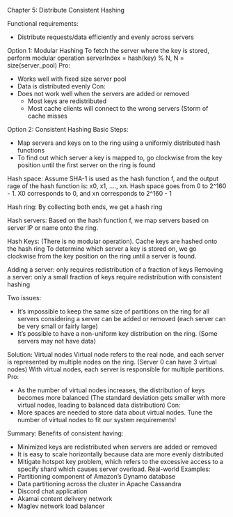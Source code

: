 Chapter 5: Distribute Consistent Hashing

Functional requirements:
- Distribute requests/data efficiently and evenly across servers

Option 1: Modular Hashing
To fetch the server where the key is stored, perform modular operation
	serverIndex = hash(key) % N, N = size(server_pool)
Pro:
- Works well with fixed size server pool
- Data is distributed evenly
Con:
- Does not work well when the servers are added or removed
    - Most keys are redistributed
    - Most cache clients will connect to the wrong servers (Storm of cache misses

Option 2: Consistent Hashing
Basic Steps:
* Map servers and keys on to the ring using a uniformly distributed hash functions
* To find out which server a key is mapped to, go clockwise from the key position until the first server on the ring is found

Hash space: Assume SHA-1 is used as the hash function f, and the output rage of the hash function is: x0, x1, …., xn. Hash space goes from 0 to 2^160 - 1. X0 corresponds to 0, and xn corresponds to 2^160 - 1

Hash ring: By collecting both ends, we get a hash ring

Hash servers: Based on the hash function f, we map servers based on server IP or name onto the ring.

Hash Keys: (There is no modular operation). Cache keys are hashed onto the hash ring
To determine which server a key is stored on, we go clockwise from the key position on the ring until a server is found.

Adding a server: only requires redistribution of a fraction of keys
Removing a server: only a small fraction of keys require redistribution with consistent hashing

Two issues: 
* It’s impossible to keep the same size of partitions on the ring for all servers considering a server can be added or removed (each server can be very small or fairly large)
* It’s possible to have a non-uniform key distribution on the ring. (Some servers may not have data)

Solution: Virtual nodes
Virtual node refers to the real node, and each server is represented by multiple nodes on the ring. (Server 0 can have 3 virtual nodes)
With virtual nodes, each server is responsible for multiple partitions. 
Pro:
- As the number of virtual nodes increases, the distribution of keys becomes more balanced (The standard deviation gets smaller with more virtual nodes, leading to balanced data distribution)
Con:
- More spaces are needed to store data about virtual nodes. Tune the number of virtual nodes to fit our system requirements!

Summary:
Benefits of consistent having:
- Minimized keys are redistributed when servers are added or removed
- It is easy to scale horizontally because data are more evenly distributed
- Mitigate hotspot key problem, which refers to the excessive access to a specify shard which causes server overload.
Real-world Examples:
- Partitioning component of Amazon’s Dynamo database
- Data partitioning across the cluster in Apache Cassandra
- Discord chat application
- Akamai content delivery network
- Maglev network load balancer


